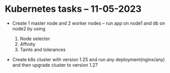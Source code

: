# Kubernetes tasks – 11-05-2023
* Create 1 master node and 2 worker nodes – run app on node1 and db on node2 by using
	1. Node selector
	2. Affinity
	3. Taints and tolerances 
	
* Create k8s cluster with version 1.25 and run any deployment(nginx/any) and then upgrade  cluster to version 1.27   

